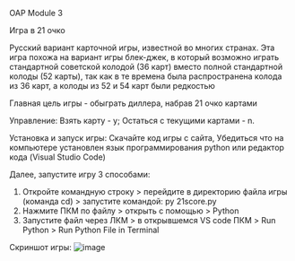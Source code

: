 OAP Module 3

Игра в 21 очко 

Русский вариант карточной игры, известной во многих странах. Эта игра похожа на вариант игры блек-джек, в который возможно играть стандартной советской колодой (36 карт) вместо полной стандартной колоды (52 карты), так как в те времена была распространена колода из 36 карт, а колоды из 52 и 54 карт были редкостью

Главная цель игры - обыграть диллера, набрав 21 очко картами

Управление: Взять карту - y; Остаться с текущими картами - n.

Установка и запуск игры: Скачайте код игры с сайта, Убедиться что на компьютере установлен язык программирования python или редактор кода (Visual Studio Code)

Далее, запустите игру 3 способами:
1. Откройте командную строку > перейдите в директорию файла игры (команда cd) > запустите командой: py 21score.py
2. Нажмите ПКМ по файлу > открыть с помощью > Python
3. Запустите файл через ЛКМ > в открывшемся VS code ПКМ > Run Python > Run Python File in Terminal



Скриншот игры:
![image](https://github.com/user-attachments/assets/17603247-59b2-4c00-b546-81fc0f6d6823)
